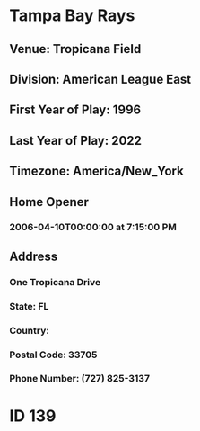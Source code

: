 # Tampa Bay Rays
## Venue: Tropicana Field
## Division: American League East
## First Year of Play: 1996
## Last Year of Play: 2022
## Timezone: America/New_York
## Home Opener
### 2006-04-10T00:00:00 at 7:15:00 PM
## Address
### One Tropicana Drive
### State: FL
### Country: 
### Postal Code: 33705
### Phone Number: (727) 825-3137
# ID 139